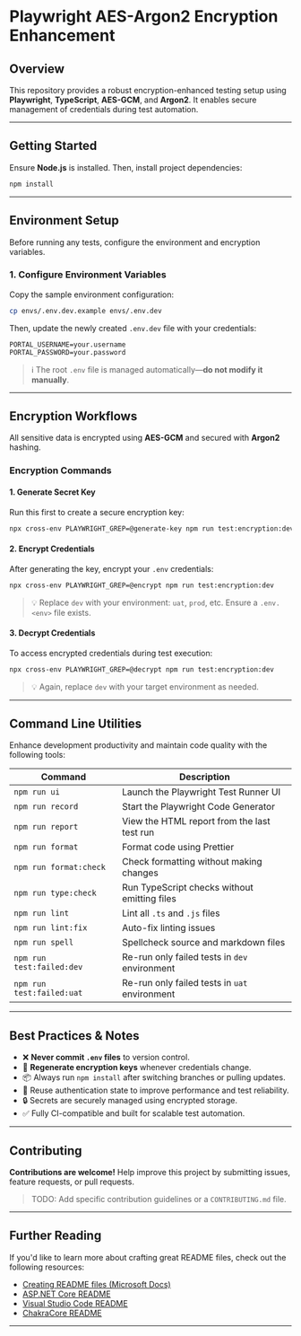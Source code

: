 # Playwright AES-Argon2 Encryption Enhancement

## Overview

This repository provides a robust encryption-enhanced testing setup using **Playwright**, **TypeScript**, **AES-GCM**, and **Argon2**. It enables secure management of credentials during test automation.

---

## Getting Started

Ensure **Node.js** is installed. Then, install project dependencies:

```bash
npm install
```

---

## Environment Setup

Before running any tests, configure the environment and encryption variables.

### 1. Configure Environment Variables

Copy the sample environment configuration:

```bash
cp envs/.env.dev.example envs/.env.dev
```

Then, update the newly created `.env.dev` file with your credentials:

```env
PORTAL_USERNAME=your.username
PORTAL_PASSWORD=your.password
```

> ℹ️ The root `.env` file is managed automatically—**do not modify it manually**.

---

## Encryption Workflows

All sensitive data is encrypted using **AES-GCM** and secured with **Argon2** hashing.

### Encryption Commands

#### 1. Generate Secret Key

Run this first to create a secure encryption key:

```bash
npx cross-env PLAYWRIGHT_GREP=@generate-key npm run test:encryption:dev
```

#### 2. Encrypt Credentials

After generating the key, encrypt your `.env` credentials:

```bash
npx cross-env PLAYWRIGHT_GREP=@encrypt npm run test:encryption:dev
```

> 💡 Replace `dev` with your environment: `uat`, `prod`, etc. Ensure a `.env.<env>` file exists.

#### 3. Decrypt Credentials

To access encrypted credentials during test execution:

```bash
npx cross-env PLAYWRIGHT_GREP=@decrypt npm run test:encryption:dev
```

> 💡 Again, replace `dev` with your target environment as needed.

---

## Command Line Utilities

Enhance development productivity and maintain code quality with the following tools:

| Command                   | Description                                   |
| ------------------------- | --------------------------------------------- |
| `npm run ui`              | Launch the Playwright Test Runner UI          |
| `npm run record`          | Start the Playwright Code Generator           |
| `npm run report`          | View the HTML report from the last test run   |
| `npm run format`          | Format code using Prettier                    |
| `npm run format:check`    | Check formatting without making changes       |
| `npm run type:check`      | Run TypeScript checks without emitting files  |
| `npm run lint`            | Lint all `.ts` and `.js` files                |
| `npm run lint:fix`        | Auto-fix linting issues                       |
| `npm run spell`           | Spellcheck source and markdown files          |
| `npm run test:failed:dev` | Re-run only failed tests in `dev` environment |
| `npm run test:failed:uat` | Re-run only failed tests in `uat` environment |

---

## Best Practices & Notes

- ❌ **Never commit `.env` files** to version control.
- 🔄 **Regenerate encryption keys** whenever credentials change.
- 📦 Always run `npm install` after switching branches or pulling updates.
- 🔐 Reuse authentication state to improve performance and test reliability.
- 🔒 Secrets are securely managed using encrypted storage.
- ✅ Fully CI-compatible and built for scalable test automation.

---

## Contributing

**Contributions are welcome!**
Help improve this project by submitting issues, feature requests, or pull requests.

> TODO: Add specific contribution guidelines or a `CONTRIBUTING.md` file.

---

## Further Reading

If you'd like to learn more about crafting great README files, check out the following resources:

- [Creating README files (Microsoft Docs)](https://docs.microsoft.com/en-us/azure/devops/repos/git/create-a-readme?view=azure-devops)
- [ASP.NET Core README](https://github.com/aspnet/Home)
- [Visual Studio Code README](https://github.com/Microsoft/vscode)
- [ChakraCore README](https://github.com/Microsoft/ChakraCore)

---
